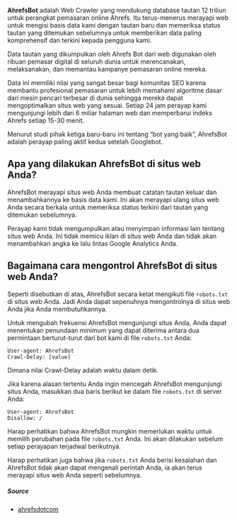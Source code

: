 **AhrefsBot** adalah Web Crawler yang mendukung database tautan 12 triliun untuk perangkat pemasaran online Ahrefs. Itu terus-menerus merayapi web untuk mengisi basis data kami dengan tautan baru dan memeriksa status tautan yang ditemukan sebelumnya untuk memberikan data paling komprehensif dan terkini kepada pengguna kami.

Data tautan yang dikumpulkan oleh Ahrefs Bot dari web digunakan oleh ribuan pemasar digital di seluruh dunia untuk merencanakan, melaksanakan, dan memantau kampanye pemasaran online mereka.

Data ini memiliki nilai yang sangat besar bagi komunitas SEO karena membantu profesional pemasaran untuk lebih memahami algoritme dasar dari mesin pencari terbesar di dunia sehingga mereka dapat mengoptimalkan situs web yang sesuai. Setiap 24 jam perayap kami mengunjungi lebih dari 6 miliar halaman web dan memperbarui indeks Ahrefs setiap 15-30 menit.

Menurut studi pihak ketiga baru-baru ini tentang “bot yang baik”, AhrefsBot adalah perayap paling aktif kedua setelah Googlebot.

## Apa yang dilakukan AhrefsBot di situs web Anda?

AhrefsBot merayapi situs web Anda membuat catatan tautan keluar dan menambahkannya ke basis data kami. Ini akan merayapi ulang situs web Anda secara berkala untuk memeriksa status terkini dari tautan yang ditemukan sebelumnya.

Perayap kami tidak mengumpulkan atau menyimpan informasi lain tentang situs web Anda. Ini tidak memicu iklan di situs web Anda dan tidak akan menambahkan angka ke lalu lintas Google Analytics Anda.

## Bagaimana cara mengontrol AhrefsBot di situs web Anda?

Seperti disebutkan di atas, AhrefsBot secara ketat mengikuti file `robots.txt` di situs web Anda. Jadi Anda dapat sepenuhnya mengontrolnya di situs web Anda jika Anda membutuhkannya.

Untuk mengubah frekuensi AhrefsBot mengunjungi situs Anda, Anda dapat menentukan penundaan minimum yang dapat diterima antara dua permintaan berturut-turut dari bot kami di file `robots.txt` Anda:

```shell
User-agent: AhrefsBot
Crawl-Delay: [value]
```

Dimana nilai Crawl-Delay adalah waktu dalam detik.

Jika karena alasan tertentu Anda ingin mencegah AhrefsBot mengunjungi situs Anda, masukkan dua baris berikut ke dalam file `robots.txt` di server Anda:

```shell
User-agent: AhrefsBot
Disallow: /
```

Harap perhatikan bahwa AhrefsBot mungkin memerlukan waktu untuk memilih perubahan pada file `robots.txt` Anda. Ini akan dilakukan sebelum setiap perayapan terjadwal berikutnya.

Harap perhatikan juga bahwa jika `robots.txt` Anda berisi kesalahan dan AhrefsBot tidak akan dapat mengenali perintah Anda, ia akan terus merayapi situs web Anda seperti sebelumnya.

##### Source
- [ahrefsdotcom](https://ahrefs.com/robot)